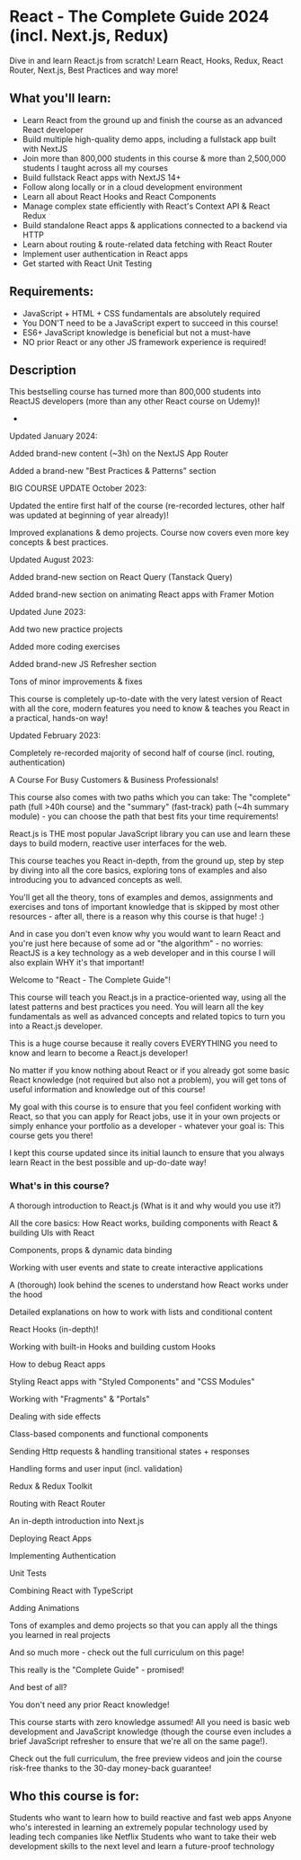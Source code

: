 # React - The Complete Guide 2024 (incl. Next.js, Redux)

Dive in and learn React.js from scratch! Learn React, Hooks, Redux, React Router, Next.js, Best Practices and way more!

## What you'll learn:

- Learn React from the ground up and finish the course as an advanced React developer
- Build multiple high-quality demo apps, including a fullstack app built with NextJS
- Join more than 800,000 students in this course & more than 2,500,000 students I taught across all my courses
- Build fullstack React apps with NextJS 14+
- Follow along locally or in a cloud development environment
- Learn all about React Hooks and React Components
- Manage complex state efficiently with React's Context API & React Redux
- Build standalone React apps & applications connected to a backend via HTTP
- Learn about routing & route-related data fetching with React Router
- Implement user authentication in React apps
- Get started with React Unit Testing

## Requirements:

- JavaScript + HTML + CSS fundamentals are absolutely required
- You DON'T need to be a JavaScript expert to succeed in this course!
- ES6+ JavaScript knowledge is beneficial but not a must-have
- NO prior React or any other JS framework experience is required!

## Description

This bestselling course has turned more than 800,000 students into ReactJS developers (more than any other React course on Udemy)!

-

Updated January 2024:

Added brand-new content (~3h) on the NextJS App Router

Added a brand-new "Best Practices & Patterns" section

BIG COURSE UPDATE October 2023:

Updated the entire first half of the course (re-recorded lectures, other half was updated at beginning of year already)!

Improved explanations & demo projects. Course now covers even more key concepts & best practices.

Updated August 2023:

Added brand-new section on React Query (Tanstack Query)

Added brand-new section on animating React apps with Framer Motion

Updated June 2023:

Add two new practice projects

Added more coding exercises

Added brand-new JS Refresher section

Tons of minor improvements & fixes

This course is completely up-to-date with the very latest version of React with all the core, modern features you need to know & teaches you React in a practical, hands-on way!

Updated February 2023:

Completely re-recorded majority of second half of course (incl. routing, authentication)

A Course For Busy Customers & Business Professionals!

This course also comes with two paths which you can take: The "complete" path (full >40h course) and the "summary" (fast-track) path (~4h summary module) - you can choose the path that best fits your time requirements!

React.js is THE most popular JavaScript library you can use and learn these days to build modern, reactive user interfaces for the web.

This course teaches you React in-depth, from the ground up, step by step by diving into all the core basics, exploring tons of examples and also introducing you to advanced concepts as well.

You'll get all the theory, tons of examples and demos, assignments and exercises and tons of important knowledge that is skipped by most other resources - after all, there is a reason why this course is that huge! :)

And in case you don't even know why you would want to learn React and you're just here because of some ad or "the algorithm" - no worries: ReactJS is a key technology as a web developer and in this course I will also explain WHY it's that important!

Welcome to "React - The Complete Guide"!

This course will teach you React.js in a practice-oriented way, using all the latest patterns and best practices you need. You will learn all the key fundamentals as well as advanced concepts and related topics to turn you into a React.js developer.

This is a huge course because it really covers EVERYTHING you need to know and learn to become a React.js developer!

No matter if you know nothing about React or if you already got some basic React knowledge (not required but also not a problem), you will get tons of useful information and knowledge out of this course!

My goal with this course is to ensure that you feel confident working with React, so that you can apply for React jobs, use it in your own projects or simply enhance your portfolio as a developer - whatever your goal is: This course gets you there!

I kept this course updated since its initial launch to ensure that you always learn React in the best possible and up-do-date way!

### What's in this course?

A thorough introduction to React.js (What is it and why would you use it?)

All the core basics: How React works, building components with React & building UIs with React

Components, props & dynamic data binding

Working with user events and state to create interactive applications

A (thorough) look behind the scenes to understand how React works under the hood

Detailed explanations on how to work with lists and conditional content

React Hooks (in-depth)!

Working with built-in Hooks and building custom Hooks

How to debug React apps

Styling React apps with "Styled Components" and "CSS Modules"

Working with "Fragments" & "Portals"

Dealing with side effects

Class-based components and functional components

Sending Http requests & handling transitional states + responses

Handling forms and user input (incl. validation)

Redux & Redux Toolkit

Routing with React Router

An in-depth introduction into Next.js

Deploying React Apps

Implementing Authentication

Unit Tests

Combining React with TypeScript

Adding Animations

Tons of examples and demo projects so that you can apply all the things you learned in real projects

And so much more - check out the full curriculum on this page!

This really is the "Complete Guide" - promised!

And best of all?

You don't need any prior React knowledge!

This course starts with zero knowledge assumed! All you need is basic web development and JavaScript knowledge (though the course even includes a brief JavaScript refresher to ensure that we're all on the same page!).

Check out the full curriculum, the free preview videos and join the course risk-free thanks to the 30-day money-back guarantee!

## Who this course is for:

Students who want to learn how to build reactive and fast web apps
Anyone who's interested in learning an extremely popular technology used by leading tech companies like Netflix
Students who want to take their web development skills to the next level and learn a future-proof technology
